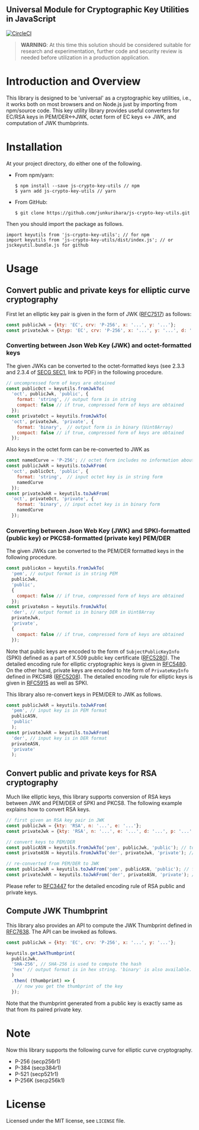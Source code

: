 Universal Module for Cryptographic Key Utilities in JavaScript
--
[![CircleCI](https://circleci.com/gh/junkurihara/js-crypto-key-utils.svg?style=svg)](https://circleci.com/gh/junkurihara/js-crypto-key-utils)

> **WARNING**: At this time this solution should be considered suitable for research and experimentation, further code and security review is needed before utilization in a production application.

# Introduction and Overview
This library is designed to be 'universal' as a cryptographic key utilities, i.e., it works both on most browsers and on Node.js just by importing from npm/source code. This key utility library provides useful converters for EC/RSA keys in PEM/DER<->JWK, octet form of EC keys <-> JWK, and computation of JWK thumbprints.

# Installation
At your project directory, do either one of the following.

- From npm/yarn:
  ```shell
  $ npm install --save js-crypto-key-utils // npm
  $ yarn add js-crypto-key-utils // yarn
  ```
- From GitHub:
  ```shell
  $ git clone https://github.com/junkurihara/js-crypto-key-utils.git
  ```

Then you should import the package as follows.
```shell
import keyutils from 'js-crypto-key-utils'; // for npm
import keyutils from 'js-crypto-key-utils/dist/index.js'; // or jsckeyutil.bundle.js for github
```
  
# Usage
## Convert public and private keys for elliptic curve cryptography
First let an elliptic key pair is given in the form of JWK ([RFC7517](https://tools.ietf.org/html/rfc7517)) as follows:
```javascript
const publicJwk = {kty: 'EC', crv: 'P-256', x: '...', y: '...'};
const privateJwk = {ktyp: 'EC', crv: 'P-256', x: '...', y: '...', d: '...'};
```
### Converting between Json Web Key (JWK) and octet-formatted keys
The given JWKs can be converted to the octet-formatted keys (see 2.3.3 and 2.3.4 of [SECG SEC1](http://www.secg.org/sec1-v2.pdf), link to PDF) in the following procedure.
```javascript
// uncompressed form of keys are obtained
const publicOct = keyutils.fromJwkTo(
  'oct', publicJwk, 'public', {
    format: 'string', // output form is in string
    compact: false // if true, compressed form of keys are obtained
  });  
const privateOct = keyutils.fromJwkTo(
  'oct', privateJwk, 'private', {
    format: 'binary',  // output form is in binary (Uint8Array)
    compact: false // if true, compressed form of keys are obtained
  });
```
Also keys in the octet form can be re-converted to JWK as
```javascript
const namedCurve = 'P-256'; // octet form includes no information about curve. so it must be externally given.
const publicJwkR = keyutils.toJwkFrom(
  'oct', publicOct, 'public', {
    format: 'string',  // input octet key is in string form
    namedCurve
  });
const privateJwkR = keyutils.toJwkFrom(
  'oct', privateOct, 'private', {
    format: 'binary', // input octet key is in binary form  
    namedCurve
  });
```

### Converting between Json Web Key (JWK) and SPKI-formatted (public key) or PKCS8-formatted (private key) PEM/DER
The given JWKs can be converted to the PEM/DER formatted keys in the following procedure.
```javascript
const publicAsn = keyutils.fromJwkTo(
  'pem', // output format is in string PEM
  publicJwk,
  'public',
  {
    compact: false // if true, compressed form of keys are obtained
  });
const privateAsn = keyutils.fromJwkTo(
  'der', // output format is in binary DER in Uint8Array
  privateJwk,
  'private',
  {
    compact: false // if true, compressed form of keys are obtained
  });
```
Note that public keys are encoded to the form of `SubjectPublicKeyInfo` (SPKI) defined as a part of X.509 public key certificate ([RFC5280](https://tools.ietf.org/html/rfc5280)). The detailed encoding rule for elliptic cryptographic keys is given in [RFC5480](https://tools.ietf.org/html/rfc5480). On the other hand, private keys are encoded to hte form of `PrivateKeyInfo` defined in PKCS#8 ([RFC5208](https://tools.ietf.org/html/rfc5208)). The detailed encoding rule for elliptic keys is given in [RFC5915](https://tools.ietf.org/html/rfc5915) as well as SPKI.

This library also re-convert keys in PEM/DER to JWK as follows.
```javascript
const publicJwkR = keyutils.toJwkFrom(
  'pem', // input key is in PEM format
  publicASN,
  'public'
  );
const privateJwkR = keyutils.toJwkFrom(
  'der', // input key is in DER format 
  privateASN,
  'private'
  );
``` 

## Convert public and private keys for RSA cryptography
Much like elliptic keys, this library supports conversion of RSA keys between JWK and PEM/DER of SPKI and PKCS8. The following example explains how to convert RSA keys.
```javascript
// first given an RSA key pair in JWK
const publicJwk = {kty: 'RSA', n: '...', e: '...'};
const privateJwk = {kty: 'RSA', n: '...', e: '...', d: '...', p: '...', q: '...', dp: '...', dq: '...', qi: '...'};

// convert keys to PEM/DER
const publicASN = keyutils.fromJwkTo('pem', publicJwk, 'public'); // to DER
const privateASN = keyutils.fromJwkTo('der', privateJwk, 'private'); // to PEM

// re-converted from PEM/DER to JWK
const publicJwkR = keyutils.toJwkFrom('pem', publicASN, 'public'); // from PEM
const privateJwkR = keyutils.toJwkFrom('der', privateASN, 'private'); // from der
```
Please refer to [RFC3447](https://tools.ietf.org/html/rfc3447) for the detailed encoding rule of RSA public and private keys. 

## Compute JWK Thumbprint
This library also provides an API to compute the JWK Thumbprint defined in [RFC7638](https://tools.ietf.org/html/rfc7638). The API can be invoked as follows.
```javascript
const publicJwk = {kty: 'EC', crv: 'P-256', x: '...', y: '...'};

keyutils.getJwkThumbprint(
  publicJwk,
  'SHA-256', // SHA-256 is used to compute the hash
  'hex' // output format is in hex string. 'binary' is also available.
  ) 
  .then( (thumbprint) => {
    // now you get the thumbprint of the key
  });
```
Note that the thumbprint generated from a public key is exactly same as that from its paired private key.

# Note
Now this library supports the following curve for elliptic curve cryptography.
- P-256 (secp256r1)
- P-384 (secp384r1)
- P-521 (secp521r1)
- P-256K (secp256k1)

# License
Licensed under the MIT license, see `LICENSE` file.